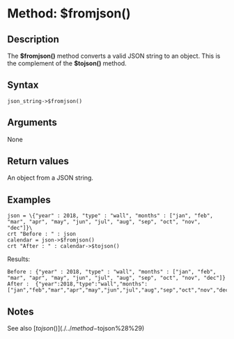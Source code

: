 # Method: $fromjson()

<PageHeader />

## Description

The **\$fromjson()** method converts a valid JSON string to an object. This is the complement of the **$tojson()** method.

## Syntax

```
json_string->$fromjson()
```

## Arguments

None

## Return values

An object from a JSON string.

## Examples

```
json = \{"year" : 2018, "type" : "wall", "months" : ["jan", "feb", "mar", "apr", "may", "jun", "jul", "aug", "sep", "oct", "nov", "dec"]}\
crt "Before : " : json
calendar = json->$fromjson()
crt "After : " : calendar->$tojson()
```

Results:

```
Before : {"year" : 2018, "type" : "wall", "months" : ["jan", "feb", "mar", "apr", "may", "jun", "jul", "aug", "sep", "oct", "nov", "dec"]}
After :  {"year":2018,"type":"wall","months":["jan","feb","mar","apr","may","jun","jul","aug","sep","oct","nov","dec"]}
```

## Notes

See also [$tojson()](./../method-$tojson%28%29)
